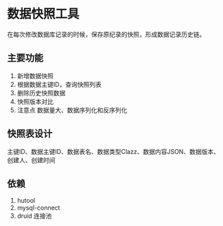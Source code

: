 # 数据快照工具
在每次修改数据库记录的时候，保存原纪录的快照，形成数据记录历史链。

## 主要功能
1. 新增数据快照
2. 根据数据主键ID，查询快照列表
3. 删除历史快照数据
4. 快照版本对比
5. 注意点
   数据量大、数据序列化和反序列化

## 快照表设计
主键ID、数据主键ID、数据表名、数据类型Clazz、数据内容JSON、数据版本、创建人、创建时间

## 依赖
1. hutool 
2. mysql-connect
3. druid 连接池